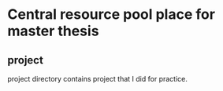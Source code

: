 # Central resource pool place for master thesis

## project
project directory contains project that I did for practice.


